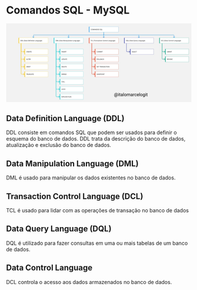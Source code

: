 # Comandos SQL - MySQL
![Comandos SQL](comandos-sql.jpg)

## Data Definition Language (DDL)
DDL consiste em comandos SQL que podem ser usados ​​para definir o esquema do banco de dados. DDL trata da descrição do banco de dados, atualização e exclusão do banco de dados.


## Data Manipulation Language (DML)
DML é usado para manipular os dados existentes no banco de dados.


## Transaction Control Language (DCL)
TCL é usado para lidar com as operações de transação no banco de dados


## Data Query Language (DQL)
DQL é utilizado para fazer consultas em uma ou mais tabelas de um banco de dados. 


## Data Control Language
DCL controla o acesso aos dados armazenados no banco de dados.
